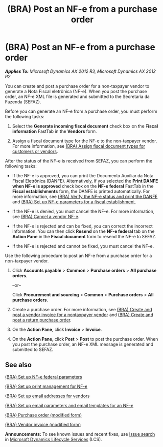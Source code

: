 ﻿---
title: (BRA) Post an NF-e from a purchase order
TOCTitle: (BRA) Post an NF-e from a purchase order
ms:assetid: 34f72f34-e676-4afc-a63f-81dc8f9e717e
ms:mtpsurl: https://technet.microsoft.com/en-us/library/JJ933507(v=AX.60)
ms:contentKeyID: 50935120
ms.date: 04/18/2014
mtps_version: v=AX.60
f1_keywords:
- BRA
- Brazil
- Post NF-e
- post electronic fiscal document
---

# (BRA) Post an NF-e from a purchase order 


_**Applies To:** Microsoft Dynamics AX 2012 R3, Microsoft Dynamics AX 2012 R2_

You can create and post a purchase order for a non-taxpayer vendor to generate a Nota Fiscal eletrônica (NF-e). When you post the purchase order, an NF-e XML file is generated and submitted to the Secretaria da Fazenda (SEFAZ).

Before you can generate an NF-e from a purchase order, you must perform the following tasks:

1.  Select the **Generate incoming fiscal document** check box on the **Fiscal information** FastTab in the **Vendors** form.

2.  Assign a fiscal document type for the NF-e to the non-taxpayer vendor. For more information, see [(BRA) Assign fiscal document types for customers or vendors](bra-assign-fiscal-document-types-for-customers-or-vendors.md).

After the status of the NF-e is received from SEFAZ, you can perform the following tasks:

  - If the NF-e is approved, you can print the Documento Auxiliar da Nota Fiscal Eletrônica (DANFE). Alternatively, if you selected the **Print DANFE when NF-e is approved** check box on the **NF-e federal** FastTab in the **Fiscal establishments** form, the DANFE is printed automatically. For more information, see [(BRA) Verify the NF-e status and print the DANFE](bra-verify-the-nf-e-status-and-print-the-danfe.md) and [(BRA) Set up NF-e parameters for a fiscal establishment](bra-set-up-nf-e-parameters-for-a-fiscal-establishment.md).

  - If the NF-e is denied, you must cancel the NF-e. For more information, see [(BRA) Cancel a vendor NF-e](bra-cancel-a-vendor-nf-e.md).

  - If the NF-e is rejected and can be fixed, you can correct the incorrect information. You can then click **Resend** on the **NF-e federal** tab on the **Action Pane** in the **Fiscal document** form to resend the NF-e to SEFAZ.

  - If the NF-e is rejected and cannot be fixed, you must cancel the NF-e.

Use the following procedure to post an NF-e from a purchase order for a non-taxpayer vendor.

1.  Click **Accounts payable** \> **Common** \> **Purchase orders** \> **All purchase orders**.
    
    –or–
    
    Click **Procurement and sourcing** \> **Common** \> **Purchase orders** \> **All purchase orders**.

2.  Create a purchase order. For more information, see [(BRA) Create and post a vendor invoice for a nontaxpayer vendor](bra-create-and-post-a-vendor-invoice-for-a-nontaxpayer-vendor.md) and [(BRA) Create and post a return purchase order](bra-create-and-post-a-return-purchase-order.md).

3.  On the **Action Pane**, click **Invoice** \> **Invoice**.

4.  On the **Action Pane**, click **Post** \> **Post** to post the purchase order. When you post the purchase order, an NF-e XML message is generated and submitted to SEFAZ.

## See also

[(BRA) Set up NF-e federal parameters](bra-set-up-nf-e-federal-parameters.md)

[(BRA) Set up print management for NF-e](bra-set-up-print-management-for-nf-e.md)

[(BRA) Set up email addresses for vendors](bra-set-up-email-addresses-for-vendors.md)

[(BRA) Set up email parameters and email templates for an NF-e](bra-set-up-email-parameters-and-email-templates-for-an-nf-e.md)

[(BRA) Purchase order (modified form)](https://technet.microsoft.com/en-us/library/jj911277\(v=ax.60\))

[(BRA) Vendor invoice (modified form)](https://technet.microsoft.com/en-us/library/jj898464\(v=ax.60\))

  
**Announcements:** To see known issues and recent fixes, use [Issue search](http://go.microsoft.com/fwlink/?linkid=389258) in [Microsoft Dynamics Lifecycle Services](http://go.microsoft.com/fwlink/?linkid=306505) (LCS).


